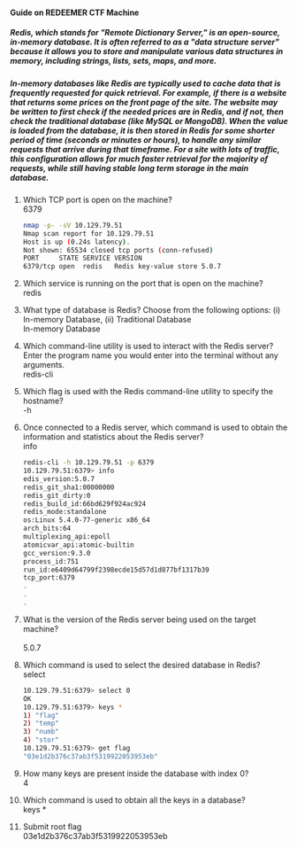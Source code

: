 #### Guide on REDEEMER CTF Machine

##### Redis, which stands for "Remote Dictionary Server," is an open-source, in-memory database. It is often referred to as a "data structure server" because it allows you to store and manipulate various data structures in memory, including strings, lists, sets, maps, and more. 

##### In-memory databases like Redis are typically used to cache data that is frequently requested for quick retrieval. For example, if there is a website that returns some prices on the front page of the site. The website may be written to first check if the needed prices are in Redis, and if not, then check the traditional database (like MySQL or MongoDB). When the value is loaded from the database, it is then stored in Redis for some shorter period of time (seconds or minutes or hours), to handle any similar requests that arrive during that timeframe. For a site with lots of traffic, this configuration allows for much faster retrieval for the majority of requests, while still having stable long term storage in the main database.

1. Which TCP port is open on the machine?<br>
6379
	```bash
	nmap -p- -sV 10.129.79.51
	Nmap scan report for 10.129.79.51
	Host is up (0.24s latency).
	Not shown: 65534 closed tcp ports (conn-refused)
	PORT     STATE SERVICE VERSION
	6379/tcp open  redis   Redis key-value store 5.0.7
	```
2. Which service is running on the port that is open on the machine?<br>
redis

3. What type of database is Redis? Choose from the following options: (i) In-memory Database, (ii) Traditional Database<br>
In-memory Database

4. Which command-line utility is used to interact with the Redis server? Enter the program name you would enter into the terminal without any arguments.<br>
redis-cli

5. Which flag is used with the Redis command-line utility to specify the hostname?<br>
-h

6. Once connected to a Redis server, which command is used to obtain the information and statistics about the Redis server?<br>
info
	```bash
	redis-cli -h 10.129.79.51 -p 6379
	10.129.79.51:6379> info
	edis_version:5.0.7
	redis_git_sha1:00000000
	redis_git_dirty:0
	redis_build_id:66bd629f924ac924
	redis_mode:standalone
	os:Linux 5.4.0-77-generic x86_64
	arch_bits:64
	multiplexing_api:epoll
	atomicvar_api:atomic-builtin
	gcc_version:9.3.0
	process_id:751
	run_id:e6409d64799f2398ecde15d57d1d877bf1317b39
	tcp_port:6379
	.
	.
	.
	```
7. What is the version of the Redis server being used on the target machine?<br>	
5.0.7

8. Which command is used to select the desired database in Redis?<br>
select 
	```bash
	10.129.79.51:6379> select 0
	OK
	10.129.79.51:6379> keys *
	1) "flag"
	2) "temp"
	3) "numb"
	4) "stor"
	10.129.79.51:6379> get flag
	"03e1d2b376c37ab3f5319922053953eb"
	```
9. How many keys are present inside the database with index 0?<br>
4

10. Which command is used to obtain all the keys in a database?<br>
keys *

11. Submit root flag<br>
03e1d2b376c37ab3f5319922053953eb

